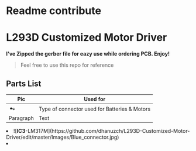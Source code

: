 # Readme contribute
# L293D Customized Motor Driver
 
**I've Zipped the gerber file for eazy use while ordering PCB. Enjoy!**

>Feel free to use this repo for reference

## Parts List
| Pic         | Used for    |
| ----------- | ----------- |
| <img src="/Images/2.jpg">     | Type of connector used for Batteries & Motors       |
| Paragraph   | Text        |


 <li> ![<b>IC3</b>-LM317M](https://github.com/dhanuzch/L293D-Customized-Motor-Driver/edit/master/Images/Blue_connector.jpg)</li>
 <li></li>


